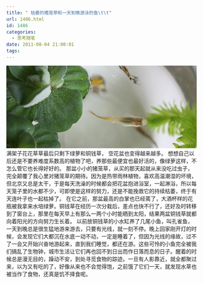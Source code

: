 ```yaml
---
title: " 枯萎的猪笼草和一天到晚游泳的鱼\t\t"
url: 1486.html
id: 1486
categories:
  - 思考随笔
date: 2011-08-04 21:00:01
tags:
---
```


![](../../images//2011/08/fish.jpg "fish") 满架子花花草草最后只剩下绿萝和铜钱草， 空花盆也变得越来越多。 想想自己以后还是不要养难度系数高的植物了吧，养那些最便宜也最好活的，像绿萝这样，不怎么管它也长得好好的。 那盆小小的猪笼草，从买的那天起就从来没吃过虫子，完全颠覆了我心里对猪笼草的期待。因为是热带雨林植物，喜欢高温潮湿的坏境，但北京又总是太干，于是每天洗澡的时候都会把花盆抱进浴室，一起淋浴，所以每天笼子里的水都不少，可即使是这样的努力，还是不能挽救它的持续枯萎，终于有天连叶子也一起枯掉了。 在它之前，那盆最高的白掌也已经蔫了，大酒杯样的花瓶被我拿来水培绿萝。铜钱草在经历一次分栽后，差点也快不行了，还好及时转移到了窗台上，那里在每天早上有那么一两个小时能晒到太阳，结果两盆铜钱草就都向着阳光的方向努力生长着。 以前放铜钱草的小水缸养了几尾小鱼，叫孔雀鱼，一天到晚总是很生猛地游来游去，只要有光线，就一刻不停。晚上回家刚开灯的时候，会发现它们大都沉在水底一动不动，一定是睡着了，但因为光线的缘故，过不了一会又开始兴奋地游起来，直到我们睡觉，都还在游。这些可怜的小鱼完全被我们搞乱了生物钟，城市生活让它们再也回不到日出而作日落而息的日子。醒着的时候总是漫无目的，躁动不安，到处寻觅食物的踪迹。一旦有人影靠近，就全都聚过来，以为又有吃的了，好像从来也不会觉得饱，之前饿了它们一天，就发现水草也被当作了食物，还真是饥不择食呢。